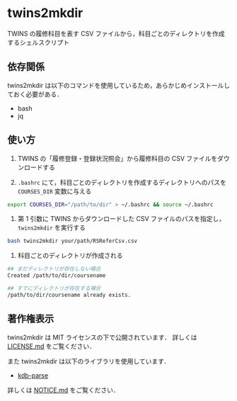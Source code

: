 # twins2mkdir

TWINS の履修科目を表す CSV ファイルから，科目ごとのディレクトリを作成するシェルスクリプト

## 依存関係

twins2mkdir は以下のコマンドを使用しているため，あらかじめインストールしておく必要がある．

- bash
- jq

## 使い方

1. TWINS の「履修登録・登録状況照会」から履修科目の CSV ファイルをダウンロードする

1. `.bashrc` にて，科目ごとのディレクトリを作成するディレクトリへのパスを `COURSES_DIR` 変数に与える

```sh
export COURSES_DIR="/path/to/dir" > ~/.bashrc && source ~/.bashrc
```

1. 第 1 引数に TWINS からダウンロードした CSV ファイルのパスを指定し，`twins2mkdir` を実行する

```bash
bash twins2mkdir your/path/RSReferCsv.csv
```

1. 科目ごとのディレクトリが作成される

```bash
## まだディレクトリが存在しない場合
Created /path/to/dir/coursename

## すでにディレクトリが存在する場合
/path/to/dir/coursename already exists.
```

## 著作権表示

twins2mkdir は MIT ライセンスの下で公開されています．
詳しくは [LICENSE.md](LICENSE.md) をご覧ください．

また twins2mkdir は以下のライブラリを使用しています．

- [kdb-parse](https://github.com/Mimori256/kdb-parse)

詳しくは [NOTICE.md](NOTICE.md) をご覧ください．
